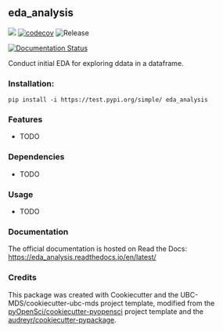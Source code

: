## eda_analysis 

![](https://github.com/sweber15/eda_analysis/workflows/build/badge.svg) [![codecov](https://codecov.io/gh/sweber15/eda_analysis/branch/master/graph/badge.svg)](https://codecov.io/gh/sweber15/eda_analysis) ![Release](https://github.com/sweber15/eda_analysis/workflows/Release/badge.svg)

[![Documentation Status](https://readthedocs.org/projects/eda_analysis/badge/?version=latest)](https://eda_analysis.readthedocs.io/en/latest/?badge=latest)

Conduct initial EDA for exploring ddata in a dataframe.

### Installation:

```
pip install -i https://test.pypi.org/simple/ eda_analysis
```

### Features
- TODO

### Dependencies

- TODO

### Usage

- TODO

### Documentation
The official documentation is hosted on Read the Docs: <https://eda_analysis.readthedocs.io/en/latest/>

### Credits
This package was created with Cookiecutter and the UBC-MDS/cookiecutter-ubc-mds project template, modified from the [pyOpenSci/cookiecutter-pyopensci](https://github.com/pyOpenSci/cookiecutter-pyopensci) project template and the [audreyr/cookiecutter-pypackage](https://github.com/audreyr/cookiecutter-pypackage).
